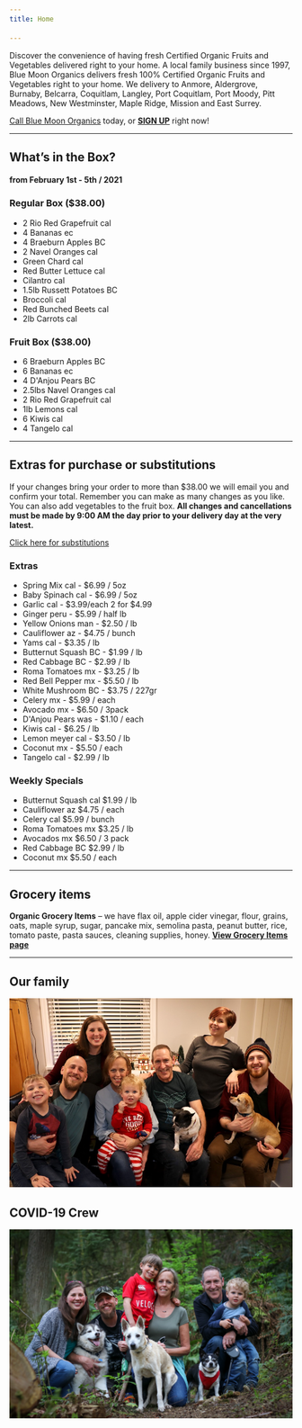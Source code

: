 ```yaml
---
title: Home

---
```

Discover the convenience of having fresh Certified Organic Fruits and Vegetables delivered right to your home. A local family business since 1997, Blue Moon Organics delivers fresh 100% Certified Organic Fruits and Vegetables right to your home. We delivery to Anmore, Aldergrove, Burnaby, Belcarra, Coquitlam, Langley, Port Coquitlam, Port Moody, Pitt Meadows, New Westminster, Maple Ridge, Mission and East Surrey.

[Call Blue Moon Organics](/contact) today, or [**SIGN UP**](/sign-up) right now!

***

## What’s in the Box?

#### **from  February 1st - 5th / 2021**

### Regular Box ($38.00)

* 2 Rio Red Grapefruit  cal
* 4 Bananas  ec
* 4 Braeburn Apples  BC
* 2 Navel Oranges  cal
* Green Chard  cal
* Red Butter Lettuce  cal
* Cilantro  cal
* 1.5lb Russett Potatoes  BC
* Broccoli  cal
* Red Bunched Beets  cal
* 2lb Carrots  cal

### Fruit Box ($38.00)

* 6 Braeburn Apples  BC
* 6 Bananas  ec
* 4 D'Anjou Pears  BC
* 2.5lbs Navel Oranges  cal
* 2 Rio Red Grapefruit  cal
* 1lb Lemons  cal
* 6 Kiwis   cal
* 4 Tangelo  cal

***

## Extras for purchase or substitutions

If your changes bring your order to more than $38.00 we will email you and confirm your total. Remember you can make as many changes as you like. You can also add vegetables to the fruit box. **All changes and cancellations must be made by 9:00 AM the day prior to your delivery day at the very latest.**

[Click here for substitutions](/substitutions "Click here for substitutions")

### Extras

* Spring Mix cal  -  $6.99 / 5oz
* Baby Spinach cal  -  $6.99 / 5oz
* Garlic  cal - $3.99/each 2 for $4.99
* Ginger  peru - $5.99 / half lb
* Yellow Onions man - $2.50 / lb
* Cauliflower  az - $4.75 / bunch
* Yams cal - $3.35 / lb
* Butternut Squash BC -  $1.99 / lb
* Red Cabbage  BC - $2.99 / lb
* Roma Tomatoes  mx - $3.25 / lb
* Red Bell Pepper  mx - $5.50 / lb
* White Mushroom  BC - $3.75 / 227gr
* Celery  mx - $5.99 / each
* Avocado  mx - $6.50 / 3pack
* D'Anjou Pears  was - $1.10 / each
* Kiwis  cal - $6.25 / lb
* Lemon meyer  cal -  $3.50 / lb
* Coconut  mx - $5.50 / each
* Tangelo  cal - $2.99 / lb

### Weekly Specials

* Butternut Squash  cal    $1.99 / lb
* Cauliflower  az   $4.75 / each
* Celery  cal   $5.99 / bunch
* Roma Tomatoes  mx  $3.25 / lb
* Avocados  mx   $6.50 / 3 pack
* Red Cabbage  BC   $2.99 / lb
* Coconut  mx   $5.50 / each

***

## Grocery items

**Organic Grocery Items** – we have flax oil, apple cider vinegar, flour, grains, oats, maple syrup, sugar, pancake mix, semolina pasta, peanut butter, rice, tomato paste, pasta sauces, cleaning supplies, honey. [**View Grocery Items page**](/groceries)

***

## Our family

![Our family.](./uploads/IMG_1376-copy.jpg "Our family")

## COVID-19 Crew

![COVID-19 crew.](./uploads/covid.jpg "COVID-19 crew")